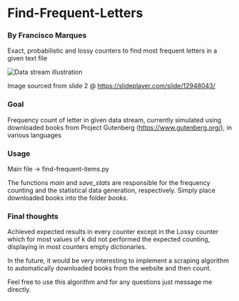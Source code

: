 # Find-Frequent-Letters
### By Francisco Marques 
Exact, probabilistic and lossy counters to find most frequent letters in a given text file

![Data stream illustration](https://user-images.githubusercontent.com/73106020/218272786-8b12f911-0124-4dc7-88a9-66a2a36ec014.jpg)

Image sourced from slide 2 @ https://slideplayer.com/slide/12948043/

### Goal
Frequency count of letter in given data stream, currently simulated using downloaded books from Project Gutenberg (https://www.gutenberg.org/), in various languages

### Usage
Main file → find-frequent-items.py 

The functions <i>main</i> and <i>save_stats</i> are responsible for the frequency counting and the statistical data generation, respectively. Simply place downloaded books into the folder <i>books</i>.

### Final thoughts
Achieved expected results in every counter except in the Lossy counter which for most values of k did not performed the expected counting, displaying in most counters empty dictionaries.

In the future, it would be very interesting to implement a scraping algorithm to automatically downloaded books from the website and then count.

Feel free to use this algorithm and for any questions just message me directly.
